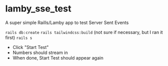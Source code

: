 # lamby_sse_test
A super simple Raills/Lamby app to test Server Sent Events

`rails db:create`
`rails tailwindcss:build` (not sure if necessary, but I ran it first)
`rails s`

- Click "Start Test"
- Numbers should stream in
- When done, Start Test should appear again